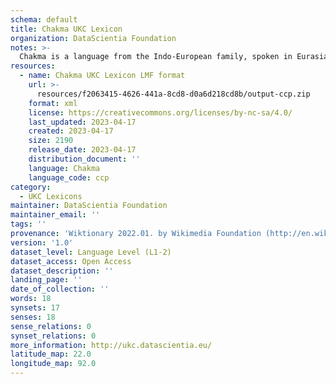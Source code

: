 ```yaml
---
schema: default
title: Chakma UKC Lexicon
organization: DataScientia Foundation
notes: >-
  Chakma is a language from the Indo-European family, spoken in Eurasia. The UKC Lexicon of Chakma is represented as a lexico-semantic network. It consists of words, word senses, synsets, as well as sense-level and synset-level relationships.
resources:
  - name: Chakma UKC Lexicon LMF format
    url: >-
      resources/f2063415-4626-441a-8cd8-d0a6d218cd8b/output-ccp.zip
    format: xml
    license: https://creativecommons.org/licenses/by-nc-sa/4.0/
    last_updated: 2023-04-17
    created: 2023-04-17
    size: 2190
    release_date: 2023-04-17
    distribution_document: ''
    language: Chakma
    language_code: ccp
category:
  - UKC Lexicons
maintainer: DataScientia Foundation
maintainer_email: ''
tags: ''
provenance: 'Wiktionary 2022.01. by Wikimedia Foundation (http://en.wiktionary.org); KinDiv: Kinship Diversity 1.0 by Temuulen Khishigsuren (http://ukc.disi.unitn.it/index.php/kinship/); Princeton WordNet 2.1 by Princeton University (https://wordnet.princeton.edu)'
version: '1.0'
dataset_level: Language Level (L1-2)
dataset_access: Open Access
dataset_description: ''
landing_page: ''
date_of_collection: ''
words: 18
synsets: 17
senses: 18
sense_relations: 0
synset_relations: 0
more_information: http://ukc.datascientia.eu/
latitude_map: 22.0
longitude_map: 92.0
---
```

